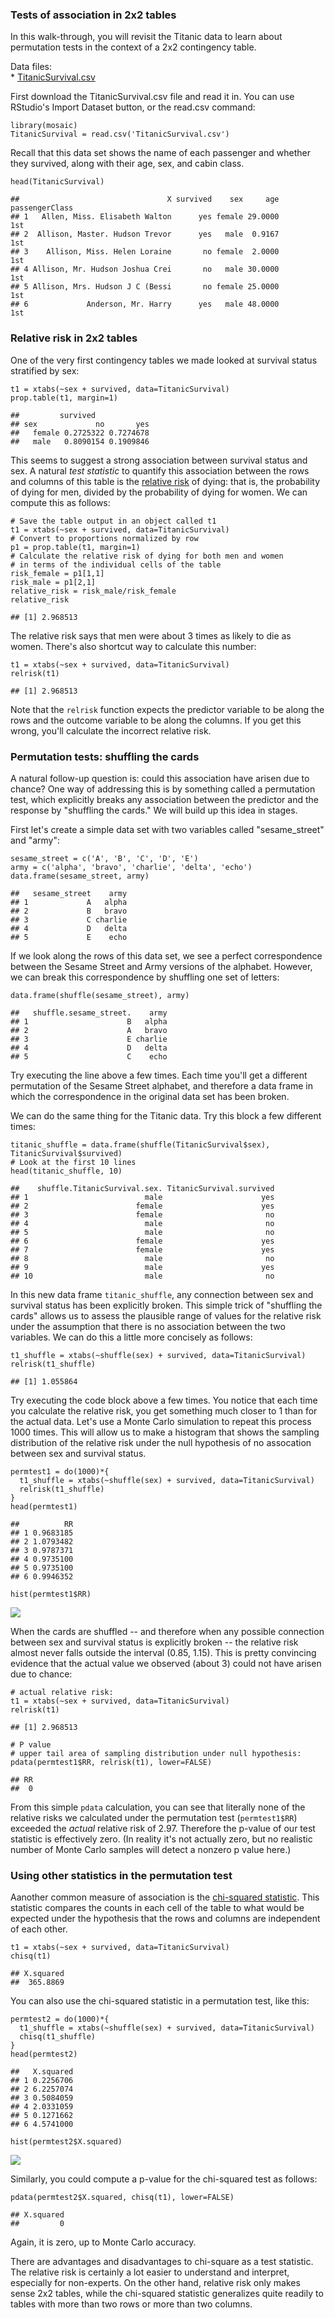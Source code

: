 ### Tests of association in 2x2 tables

In this walk-through, you will revisit the Titanic data to learn about
permutation tests in the context of a 2x2 contingency table.

Data files:  
\*
[TitanicSurvival.csv](http://jgscott.github.io/teaching/data/TitanicSurvival.csv)

First download the TitanicSurvival.csv file and read it in. You can use
RStudio's Import Dataset button, or the read.csv command:

    library(mosaic)
    TitanicSurvival = read.csv('TitanicSurvival.csv')

Recall that this data set shows the name of each passenger and whether
they survived, along with their age, sex, and cabin class.

    head(TitanicSurvival)

    ##                                 X survived    sex     age passengerClass
    ## 1   Allen, Miss. Elisabeth Walton      yes female 29.0000            1st
    ## 2  Allison, Master. Hudson Trevor      yes   male  0.9167            1st
    ## 3    Allison, Miss. Helen Loraine       no female  2.0000            1st
    ## 4 Allison, Mr. Hudson Joshua Crei       no   male 30.0000            1st
    ## 5 Allison, Mrs. Hudson J C (Bessi       no female 25.0000            1st
    ## 6             Anderson, Mr. Harry      yes   male 48.0000            1st

### Relative risk in 2x2 tables

One of the very first contingency tables we made looked at survival
status stratified by sex:

    t1 = xtabs(~sex + survived, data=TitanicSurvival)
    prop.table(t1, margin=1)

    ##         survived
    ## sex             no       yes
    ##   female 0.2725322 0.7274678
    ##   male   0.8090154 0.1909846

This seems to suggest a strong association between survival status and
sex. A natural *test statistic* to quantify this association between the
rows and columns of this table is the [relative
risk](http://en.wikipedia.org/wiki/Relative_risk) of dying: that is, the
probability of dying for men, divided by the probability of dying for
women. We can compute this as follows:

    # Save the table output in an object called t1
    t1 = xtabs(~sex + survived, data=TitanicSurvival)
    # Convert to proportions normalized by row
    p1 = prop.table(t1, margin=1)
    # Calculate the relative risk of dying for both men and women
    # in terms of the individual cells of the table
    risk_female = p1[1,1]
    risk_male = p1[2,1]
    relative_risk = risk_male/risk_female
    relative_risk

    ## [1] 2.968513

The relative risk says that men were about 3 times as likely to die as
women. There's also shortcut way to calculate this number:

    t1 = xtabs(~sex + survived, data=TitanicSurvival)
    relrisk(t1)

    ## [1] 2.968513

Note that the `relrisk` function expects the predictor variable to be
along the rows and the outcome variable to be along the columns. If you
get this wrong, you'll calculate the incorrect relative risk.

### Permutation tests: shuffling the cards

A natural follow-up question is: could this association have arisen due
to chance? One way of addressing this is by something called a
permutation test, which explicitly breaks any association between the
predictor and the response by "shuffling the cards." We will build up
this idea in stages.

First let's create a simple data set with two variables called
"sesame\_street" and "army":

    sesame_street = c('A', 'B', 'C', 'D', 'E')
    army = c('alpha', 'bravo', 'charlie', 'delta', 'echo')
    data.frame(sesame_street, army)

    ##   sesame_street    army
    ## 1             A   alpha
    ## 2             B   bravo
    ## 3             C charlie
    ## 4             D   delta
    ## 5             E    echo

If we look along the rows of this data set, we see a perfect
correspondence between the Sesame Street and Army versions of the
alphabet. However, we can break this correspondence by shuffling one set
of letters:

    data.frame(shuffle(sesame_street), army)

    ##   shuffle.sesame_street.    army
    ## 1                      B   alpha
    ## 2                      A   bravo
    ## 3                      E charlie
    ## 4                      D   delta
    ## 5                      C    echo

Try executing the line above a few times. Each time you'll get a
different permutation of the Sesame Street alphabet, and therefore a
data frame in which the correspondence in the original data set has been
broken.

We can do the same thing for the Titanic data. Try this block a few
different times:

    titanic_shuffle = data.frame(shuffle(TitanicSurvival$sex), TitanicSurvival$survived)
    # Look at the first 10 lines
    head(titanic_shuffle, 10)

    ##    shuffle.TitanicSurvival.sex. TitanicSurvival.survived
    ## 1                          male                      yes
    ## 2                        female                      yes
    ## 3                        female                       no
    ## 4                          male                       no
    ## 5                          male                       no
    ## 6                        female                      yes
    ## 7                        female                      yes
    ## 8                          male                       no
    ## 9                          male                      yes
    ## 10                         male                       no

In this new data frame `titanic_shuffle`, any connection between sex and
survival status has been explicitly broken. This simple trick of
"shuffling the cards" allows us to assess the plausible range of values
for the relative risk under the assumption that there is no association
between the two variables. We can do this a little more concisely as
follows:

    t1_shuffle = xtabs(~shuffle(sex) + survived, data=TitanicSurvival)
    relrisk(t1_shuffle)

    ## [1] 1.055864

Try executing the code block above a few times. You notice that each
time you calculate the relative risk, you get something much closer to 1
than for the actual data. Let's use a Monte Carlo simulation to repeat
this process 1000 times. This will allow us to make a histogram that
shows the sampling distribution of the relative risk under the null
hypothesis of no assocation between sex and survival status.

    permtest1 = do(1000)*{
      t1_shuffle = xtabs(~shuffle(sex) + survived, data=TitanicSurvival)
      relrisk(t1_shuffle)
    }
    head(permtest1)

    ##          RR
    ## 1 0.9683185
    ## 2 1.0793482
    ## 3 0.9787371
    ## 4 0.9735100
    ## 5 0.9735100
    ## 6 0.9946352

    hist(permtest1$RR)

![](titanic_permtest_files/figure-markdown_strict/unnamed-chunk-10-1.png)

When the cards are shuffled -- and therefore when any possible
connection between sex and survival status is explicitly broken -- the
relative risk almost never falls outside the interval (0.85, 1.15). This
is pretty convincing evidence that the actual value we observed (about
3) could not have arisen due to chance:

    # actual relative risk:
    t1 = xtabs(~sex + survived, data=TitanicSurvival)
    relrisk(t1)

    ## [1] 2.968513

    # P value
    # upper tail area of sampling distribution under null hypothesis:
    pdata(permtest1$RR, relrisk(t1), lower=FALSE)

    ## RR 
    ##  0

From this simple `pdata` calculation, you can see that literally none of
the relative risks we calculated under the permutation test
(`permtest1$RR`) exceeded the *actual* relative risk of 2.97. Therefore
the p-value of our test statistic is effectively zero. (In reality it's
not actually zero, but no realistic number of Monte Carlo samples will
detect a nonzero p value here.)

### Using other statistics in the permutation test

Aanother common measure of association is the [chi-squared
statistic](http://en.wikipedia.org/wiki/Pearson's_chi-squared_test#Calculating_the_test-statistic).
This statistic compares the counts in each cell of the table to what
would be expected under the hypothesis that the rows and columns are
independent of each other.

    t1 = xtabs(~sex + survived, data=TitanicSurvival)
    chisq(t1)

    ## X.squared 
    ##  365.8869

You can also use the chi-squared statistic in a permutation test, like
this:

    permtest2 = do(1000)*{
      t1_shuffle = xtabs(~shuffle(sex) + survived, data=TitanicSurvival)
      chisq(t1_shuffle)
    }
    head(permtest2)

    ##   X.squared
    ## 1 0.2256706
    ## 2 6.2257074
    ## 3 0.5084059
    ## 4 2.0331059
    ## 5 0.1271662
    ## 6 4.5741000

    hist(permtest2$X.squared)

![](titanic_permtest_files/figure-markdown_strict/unnamed-chunk-13-1.png)

Similarly, you could compute a p-value for the chi-squared test as
follows:

    pdata(permtest2$X.squared, chisq(t1), lower=FALSE)

    ## X.squared 
    ##         0

Again, it is zero, up to Monte Carlo accuracy.

There are advantages and disadvantages to chi-square as a test
statistic. The relative risk is certainly a lot easier to understand and
interpret, especially for non-experts. On the other hand, relative risk
only makes sense 2x2 tables, while the chi-squared statistic generalizes
quite readily to tables with more than two rows or more than two
columns.
